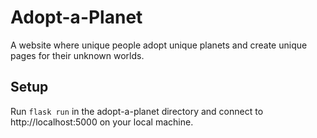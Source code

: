 # Adopt-a-Planet
A website where unique people adopt unique planets and create unique pages for their unknown worlds.

## Setup
Run `flask run` in the adopt-a-planet directory and connect to http://localhost:5000 on your local machine.
